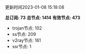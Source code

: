 更新时间2023-01-08 15:18:08

**总订阅: 73**
**总节点: 1414**
**有效节点: 473**
- trojan节点: 102
- ss节点: 209
- v2ray节点: 161
- ssr节点: 1
